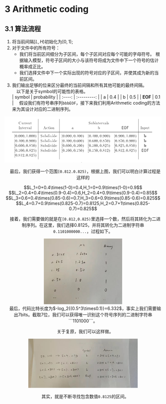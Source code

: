 # 3 Arithmetic coding

## 3.1 算法流程

1. 将当前间隔$[L,H)$初始化为$[0,1)$;  
2. 对于文件中的所有符号：
   - 我们将当前区间细分为子区间，每个子区间对应每个可能的字母符号。 根据输入模型，符号子区间的大小与该符号将成为文件中下一个符号的估计概率成正比。
   - 我们选择文件中下一个实际出现的符号对应的子区间，并使其成为新的当前区间。
3. 我们输出足够的位来区分最终的当前间隔和所有其他可能的最终间隔。  
&emsp;以下是关于symbol的可能性的表格。  
| symbol | probability |
| :----: | :---------: |
|   a    |     0.4     |
|   b    |     0.5     |
|  **EOF**   |     0.1     |
&emsp;假设我们有符号串序列```bbbEOF```，接下来我们利用Arithmetic coding的方法来为其设计对应的二进制序列。

<center><img src=".\image\subdivide.png"></cenetr>  

&emsp;最后，我们获得一个范围```[0.812.0.825)```，根据上图，我们可以明白计算过程是这样的  

<center>$$L_1=0+0.4\times(1-0)=0.4,H_1=0+0.9\times(1-0)=0.9$$</center>

<center>$$L_2=0.4+0.4\times(0.9-0.4)=0.6,H_2=0.4+0.9\times(0.9-0.4)=0.85$$</center>  

<center>$$L_3=0.6+0.4\times(0.85-0.6)=0.7,H_3=0.6+0.9\times(0.85-0.6)=0.825$$</center>  

<center>$$L_4=0.7+0.9\times(0.825-0.7)=0.8125,H_2=0.7+1\times(0.825-0.7)=0.825$$</center>   

&emsp;接着，我们需要做的就是在```[0.812,0.825)```里选择一个数，然后将其转化为二进制序列。在这里，我们选择0.8125，并将其转化为二进制字符串```0.1101000000...```，过程如下。

<center><img src="image\toBinary.png" height="50%" width="50%"></center>
&emsp;最后，代码比特长度为$-log_2{(0.5^3\times0.1)}=6.332$，事实上我们需要输出7bits。截取7位，我们可以获得唯一识别这个符号序列的二进制字符串```1101000```。

&emsp;关于复原，我们可以这样做。

<center><img src=".\image\decode.jpg" height ="50%" width="70%"></center>

&emsp;其实，就是不断寻找包含数值```0.8125```的区间。

